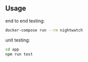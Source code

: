 ## Usage
end to end testing:
```sh
docker-compose run --rm nightwatch
```

unit testing:
```sh
cd app
npm run test
```
